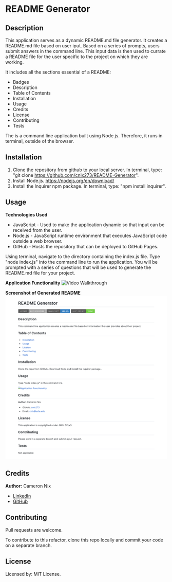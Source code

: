 # README Generator

## Description

This application serves as a dynamic README.md file generator. It creates a README.md file based on user iput. Based on a series of prompts, users submit answers in the command line. This input data is then used to currate a README file for the user specific to the project on which they are working.

It includes all the sections essential of a README:
* Badges
* Description
* Table of Contents
* Installation
* Usage
* Credits
* License
* Contributing
* Tests

The is a command line application built using Node.js. Therefore, it runs in terminal, outside of the browser.

## Installation

1. Clone the repository from github to your local server. In terminal, type: "git clone https://github.com/cnix273/README-Generator".
2. Install Node.js. https://nodejs.org/en/download/
3. Install the Inquirer npm package. In terminal, type: "npm install inquirer".

## Usage

**Technologies Used**
* JavaScript - Used to make the application dynamic so that input can be received from the user.
* Node.js - JavaScript runtime environment that executes JavaScript code outside a web browser.
* GitHub - Hosts the repository that can be deployed to GitHub Pages.

Using terminal, navigate to the directory containing the index.js file. Type "node index.js" into the command line to run the application. You will be prompted with a series of questions that will be used to generate the README.md file for your project.

**Application Functionality**
![Video Walkthrough](https://github.com/cnix273/README-Generator/blob/main/assets/Walkthrough.gif)

**Screenshot of Generated README**
![Sample ReadMe Screenshot](https://github.com/cnix273/README-Generator/blob/main/assets/Screenshot1.png)

## Credits

**Author:** Cameron Nix
* [LinkedIn](https://www.linkedin.com/in/cameron-nix-a74aa1109/)
* [GitHub](https://github.com/cnix273)

## Contributing

Pull requests are welcome.

To contribute to this refactor, clone this repo locally and commit your code on a separate branch.

## License

Licensed by: MIT License.